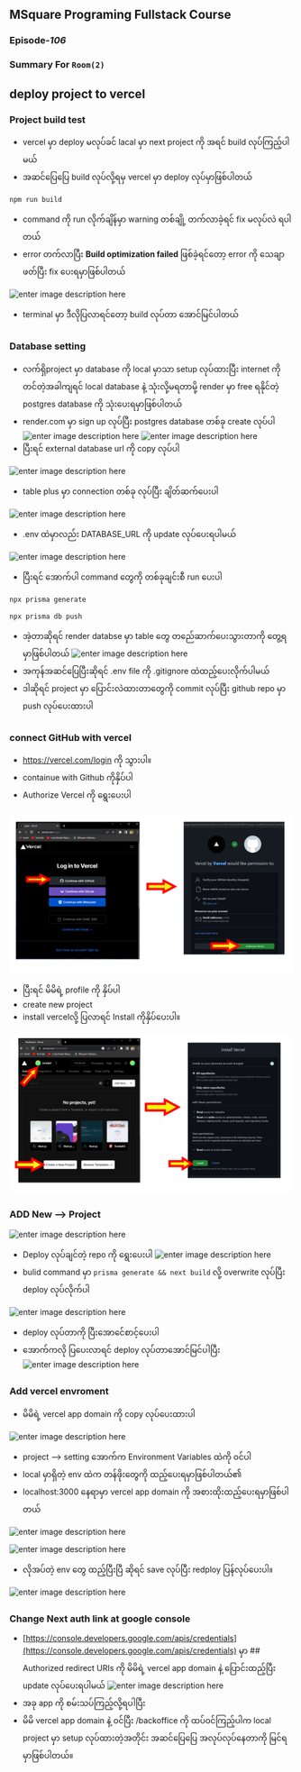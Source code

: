 ﻿## MSquare Programing Fullstack Course
### Episode-*106* 
### Summary For `Room(2)`
## deploy project to vercel
### Project build test
- vercel မှာ deploy မလုပ်ခင် lacal မှာ next project ကို အရင် build လုပ်ကြည့်ပါမယ်
- အဆင်ပြေပြေ build လုပ်လို့ရမှ vercel မှာ deploy လုပ်မှာဖြစ်ပါတယ်
```console
npm run build
```
- command ကို run လိုက်ချိန်မှာ warning တစ်ချို့ တက်လာခဲ့ရင် fix မလုပ်လဲ ရပါတယ်
- error တက်လာပြီး **Build optimization failed** ဖြစ်ခဲ့ရင်တော့ error ကို သေချာဖတ်ပြီး fix ပေးရမှာဖြစ်ပါတယ်

![enter image description here](https://cdn.discordapp.com/attachments/1076154921562411008/1132956837738721280/image.png)
- terminal မှာ ဒီလိုပြလာရင်တော့ build လုပ်တာ အောင်မြင်ပါတယ်
##
### Database setting
- လက်ရှိproject မှာ database ကို local မှာသာ setup လုပ်ထားပြီး internet ကို တင်တဲ့အခါကျရင် local database နဲ့ သုံးလို့မရတာမို့ render မှာ free ရနိုင်တဲ့ postgres database ကို သုံးပေးရမှာဖြစ်ပါတယ်
- render.com မှာ sign up လုပ်ပြီး postgres database တစ်ခု create လုပ်ပါ
![enter image description here](https://cdn.discordapp.com/attachments/1076154921562411008/1132959785457819720/image.png)
![enter image description here](https://cdn.discordapp.com/attachments/1076154921562411008/1132959879867416606/image.png)
- ပြီးရင် external database url ကို copy လုပ်ပါ

![enter image description here](https://cdn.discordapp.com/attachments/1076154921562411008/1132960131420803112/image.png)
- table plus မှာ connection တစ်ခု လုပ်ပြီး ချိတ်ဆက်ပေးပါ

![enter image description here](https://cdn.discordapp.com/attachments/1076154921562411008/1132960546342318120/image.png)
- .env ထဲမှာလည်း DATABASE_URL ကို update လုပ်ပေးရပါမယ်

![enter image description here](https://cdn.discordapp.com/attachments/1076154921562411008/1132966238163832872/image.png)
- ပြီးရင် အောက်ပါ command တွေကို တစ်ခုချင်းစီ run ပေးပါ
```console
npx prisma generate
```
```console
npx prisma db push
```
- အဲ့တာဆိုရင် render databse မှာ table တွေ တည်ေဆာက်ပေးသွားတာကို တွေ့ရမှာဖြစ်ပါတယ်
![enter image description here](https://cdn.discordapp.com/attachments/1076154921562411008/1132969258087878706/image.png)
- အကုန်အဆင်ပြေပြီးဆိုရင် .env file ကို .gitignore ထဲထည့်ပေးလိုက်ပါမယ်
- ဒါဆိုရင် project မှာ ပြောင်းလဲထားတာတွေကို commit လုပ်ပြီး github repo မှာ push လုပ်ပေးထားပါ
##

### connect GitHub with vercel 
- https://vercel.com/login ကို သွားပါ။
- containue with Github ကိုနှိပ်ပါ
- Authorize Vercel ကို ရွေးပေးပါ

![enter image description here](https://raw.githubusercontent.com/Aungmyanmar32/msquare-fullstack-m2/main/vercel1.png)

- ပြီးရင် မိမိရဲ့ profile ကို နှိပ်ပါ
- create new project
- install vercelလို့ ပြလာရင် Install ကိုနှိပ်ပေးပါ။

![enter image description here](https://raw.githubusercontent.com/Aungmyanmar32/msquare-fullstack-m2/main/vercel2.png)

### ADD New --> Project
![enter image description here](https://cdn.discordapp.com/attachments/1076154921562411008/1132957895688994956/image.png)
- Deploy လုပ်ချင်တဲ့ repo ကို ရွေးပေးပါ
![enter image description here](https://cdn.discordapp.com/attachments/1076154921562411008/1132989926728794212/image.png)
- bulid command မှာ `prisma generate && next build` လို့ overwrite လုပ်ပြီး deploy လုပ်လိုက်ပါ

![enter image description here](https://cdn.discordapp.com/attachments/1076154921562411008/1132990342971543624/image.png)
- deploy လုပ်တာကို ပြီးအောင်ေစာင့်ပေးပါ
- အောက်ကလို ပြပေးလာရင် deploy လုပ်တာအောင်မြင်ပါပြီး
![enter image description here](https://cdn.discordapp.com/attachments/1076154921562411008/1132991054577143959/image.png)
##
### Add vercel envroment 
- မိမိရဲ့ vercel app domain ကို copy လုပ်ပေးထားပါ

![enter image description here](https://cdn.discordapp.com/attachments/1076154921562411008/1132991871971512420/image.png)
- project --> setting အောက်က Environment Variables ထဲကို ၀င်ပါ
- local မှာရှိတဲ့ env ထဲက တန်ဖိုးတွေကို ထည့်ပေးရမှာဖြစ်ပါတယ်၏
- localhost:3000 နေရာမှာ vercel app domain ကို အစားထိုးထည့်ပေးရမှာဖြစ်ပါတယ်

![enter image description here](https://cdn.discordapp.com/attachments/1076154921562411008/1132992269159518259/image.png)

![enter image description here](https://cdn.discordapp.com/attachments/1076154921562411008/1132994070239789137/image.png)
- လိုအပ်တဲ့ env တွေ ထည့်ပြီးပြီ ဆိုရင် save လုပ်ပြီး redploy ပြန်လုပ်ပေးပါ။

![enter image description here](https://cdn.discordapp.com/attachments/1076154921562411008/1132994628010901614/image.png)
##
### Change Next auth link at google console
- [https://console.developers.google.com/apis/credentials](https://console.developers.google.com/apis/credentials) မှာ ## Authorized redirect URIs ကို မိမိရဲ့ vercel app domain နဲ့ ပြောင်းထည့်ပြီး update လုပ်ပေးရပါမယ်
![enter image description here](https://cdn.discordapp.com/attachments/1076154921562411008/1132997047595847690/image.png)
- အခု app ကို စမ်းသပ်ကြည့်လို့ရပါပြီး 
- မိမိ vercel app domain နဲ့ ၀င်ပြီး /backoffice ကို ထပ်၀င်ကြည့်ပါက local project မှာ setup လုပ်ထားတဲ့အတိုင်း အဆင်ပြေပြေ အလုပ်လုပ်နေတာကို မြင်ရမှာဖြစ်ပါတယ်။

